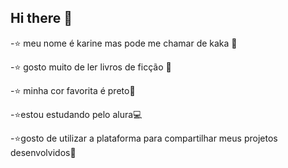 ## Hi there 👋

-⭐ meu nome é karine mas pode me chamar de kaka 🦋

-⭐ gosto muito de ler livros de ficção 💜

-⭐ minha cor favorita é preto🌻

-⭐estou estudando pelo alura💻

-⭐gosto de utilizar a plataforma para compartilhar meus projetos desenvolvidos🦫

<!--

**karinyvictoria/karinyvictoria** is a ✨ _special_ ✨ repository because its `README.md` (this file) appears on your GitHub profil


![](https://tenor.com/pt-BR/view/besito-catlove-gif-11397231996208728070)

